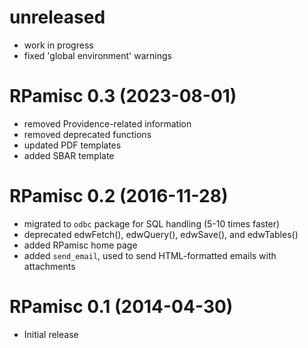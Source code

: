 # unreleased 

- work in progress 
- fixed 'global environment' warnings


# RPamisc 0.3 (2023-08-01)

- removed Providence-related information
- removed deprecated functions
- updated PDF templates
- added SBAR template

# RPamisc 0.2 (2016-11-28)

- migrated to `odbc` package for SQL handling (5-10 times faster)
- deprecated edwFetch(), edwQuery(), edwSave(), and edwTables()
- added RPamisc home page
- added `send_email`, used to send HTML-formatted emails with attachments

# RPamisc 0.1 (2014-04-30)

- Initial release

